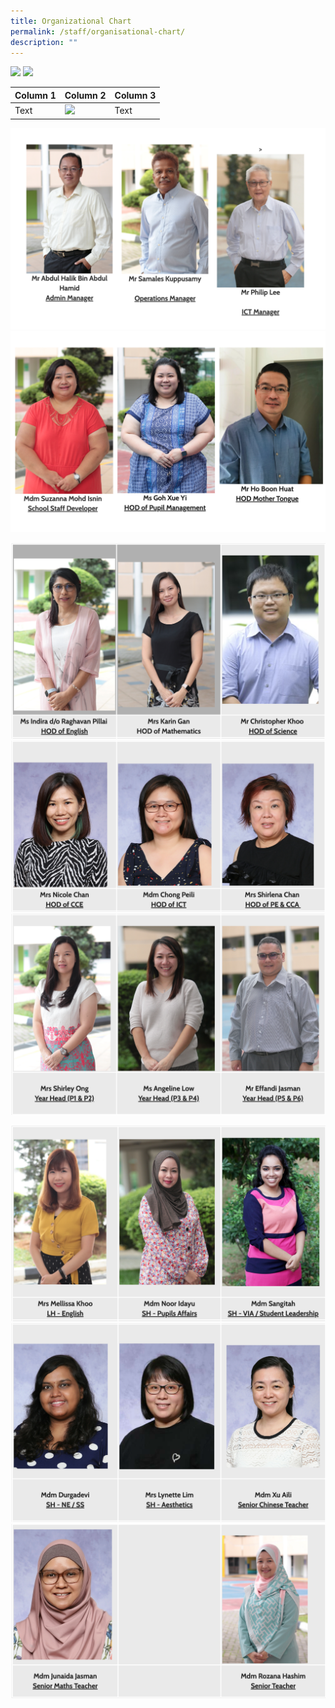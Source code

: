 ```yaml
---
title: Organizational Chart
permalink: /staff/organisational-chart/
description: ""
---
```

![](https://file.go.gov.sg/67u60i.JPG)
![](https://file.go.gov.sg/u4i7eo.JPG)

| Column 1 | Column 2 | Column 3 |
| -------- | -------- | -------- |
| Text     | ![](https://file.go.gov.sg/67u60i.JPG)     | Text     |


![](/images/managers.png)
![](/images/HOD.png)

![](/images/HODs.png)
![](/images/HODs%202.png)
![](/images/Year%20heads.png)

![](/images/LH%20SH.png)
![](/images/SH%202.png)
![](/images/Senior%20staff.png)